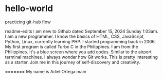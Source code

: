 # hello-world
practicing git-hub flow

readme-edits
I am new to Github dated September 15, 2024 Sunday 1:03am.
I am a new programmer. I know the basics of HTML, CSS, JavaScript, Python, Linux, currently learning PHP.
I started programming back in 2006. My first program is called Turbo C in the Philippines.
I am from the Philippines. It's a blue screen where you add codes. Similar to the airport terminal machines.
I always wonder how Git works. This is pretty interesting as a starter. 
Join me in this journey of self-discovery and creativity. 

=======
My name is Adiel Ortega
main
